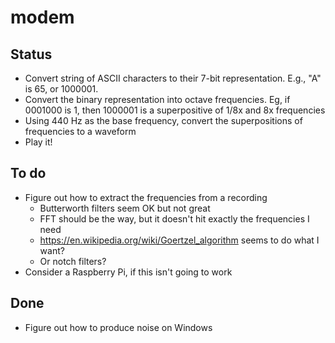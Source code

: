 # modem

## Status

- Convert string of ASCII characters to their 7-bit representation. E.g., "A" is 65, or 1000001.
- Convert the binary representation into octave frequencies. Eg, if 0001000 is 1, then 1000001 is a superpositive of 1/8x and 8x frequencies
- Using 440 Hz as the base frequency, convert the superpositions of frequencies to a waveform
- Play it!

## To do

- Figure out how to extract the frequencies from a recording
    - Butterworth filters seem OK but not great
    - FFT should be the way, but it doesn't hit exactly the frequencies I need
    - https://en.wikipedia.org/wiki/Goertzel_algorithm seems to do what I want?
    - Or notch filters?
- Consider a Raspberry Pi, if this isn't going to work

## Done

- Figure out how to produce noise on Windows